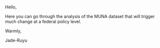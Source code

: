 Hello,

Here you can go through the analysis of the MUNA dataset that will trigger much change at a federal policy level. 

Warmly,

Jade-Ruyu
